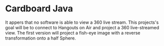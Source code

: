 Cardboard Java
=====================

It appers that no software is able to view a 360 live stream. This projects's goal will be to connect to Hangouts on Air and project a 360 live-streamed view. The first version will project a fish-eye image with a reverse transformation onto a half Sphere.
